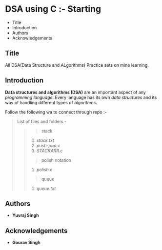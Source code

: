 # DSA using C :- Starting

 - Title
 - Introduction
 - Authors
 - Acknowledgements

## Title
 
All DSA(Data Structure and ALgorithms) Practice sets on mine learning.

## Introduction

**Data structures and algorithms (DSA)** are an important aspect of any *programming language*. 
Every language has its own *data structures* and its way of handling different types of *algorithms*.

Follow the following wa to connect through repo :- 
>List of files and folders -
>>>stack
>> 1. *stack.txt*
>> 2. *push-pop.c*
>> 3. *STACKARR.c*
>>>polish notation
>> 1. *polish.c*
>>>queue
>> 1. *queue.txt*
>>>

## Authors

 - **Yuvraj Singh**

## Acknowledgements

 - **Gaurav Singh**

